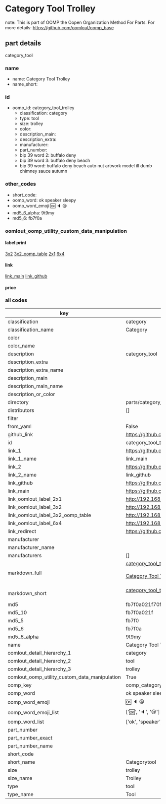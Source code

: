 # Category Tool Trolley  

note: This is part of OOMP the Oopen Organization Method For Parts. For more details: https://github.com/oomlout/oomp_base

##  part details
  



category_tool



### name
* name: Category Tool Trolley
* name_short: 
### id
* oomp_id: category_tool_trolley
  * classification: category
  * type: tool
  * size: trolley
  * color: 
  * description_main: 
  * description_extra: 
  * manufacturer: 
  * part_number: 
  * bip 39 word 2: buffalo deny
  * bip 39 word 3: buffalo deny beach
  * bip 39 word: buffalo deny beach auto nut artwork model ill dumb chimney sauce autumn

### other_codes
* short_code: 
* oomp_word: ok speaker sleepy
* oomp_word_emoji :ok: :speaker: :sleepy:
* md5_6_alpha: 9t9my
* md5_6: fb7f0a






### oomlout_oomp_utility_custom_data_manipulation
#### label print
[3x2](http://192.168.1.245:1112/?label=oomp%209t9my)
[3x2_oomp_table](http://192.168.1.108:1112/?label=oomp%209t9my)
[2x1](http://192.168.1.242:1112/?label=oomp%209t9my)
[6x4](http://192.168.1.55:1112/?label=oomp%209t9my)    

#### link

[link_main](https://github.com/oomlout/oomlout_oomp_version_1_messy/tree/main/parts/category_tool_trolley) [link_github](https://github.com/oomlout/oomlout_oomp_version_1_messy/tree/main/parts/category_tool_trolley)                             

#### price







### all codes 
| key | value |  
| --- | --- |  
| classification | category |  
| classification_name | Category |  
| color |  |  
| color_name |  |  
| description | category_tool |  
| description_extra |  |  
| description_extra_name |  |  
| description_main |  |  
| description_main_name |  |  
| description_or_color |   |  
| directory | parts/category_tool_trolley |  
| distributors | [] |  
| filter |  |  
| from_yaml | False |  
| github_link | https://github.com/oomlout/oomlout_oomp_part_src/tree/main/parts/category_tool_trolley |  
| id | category_tool_trolley |  
| link_1 | https://github.com/oomlout/oomlout_oomp_version_1_messy/tree/main/parts/category_tool_trolley |  
| link_1_name | link_main |  
| link_2 | https://github.com/oomlout/oomlout_oomp_version_1_messy/tree/main/parts/category_tool_trolley |  
| link_2_name | link_github |  
| link_github | https://github.com/oomlout/oomlout_oomp_version_1_messy/tree/main/parts/category_tool_trolley |  
| link_main | https://github.com/oomlout/oomlout_oomp_version_1_messy/tree/main/parts/category_tool_trolley |  
| link_oomlout_label_2x1 | http://192.168.1.242:1112/?label=oomp%209t9my |  
| link_oomlout_label_3x2 | http://192.168.1.245:1112/?label=oomp%209t9my |  
| link_oomlout_label_3x2_oomp_table | http://192.168.1.108:1112/?label=oomp%209t9my |  
| link_oomlout_label_6x4 | http://192.168.1.55:1112/?label=oomp%209t9my |  
| link_redirect | https://github.com/oomlout/oomlout_oomp_version_1_messy/tree/main/parts/category_tool_trolley |  
| manufacturer |  |  
| manufacturer_name |  |  
| manufacturers | [] |  
| markdown_full | [category_tool_trolley](none)<br>[](none)<br>[Category Tool Trolley](none)<br><br> |  
| markdown_short | [category_tool_trolley](none)<br><br> |  
| md5 | fb7f0a021f70f1d034cbd0f826cea8ed |  
| md5_10 | fb7f0a021f |  
| md5_5 | fb7f0 |  
| md5_6 | fb7f0a |  
| md5_6_alpha | 9t9my |  
| name | Category Tool Trolley |  
| oomlout_detail_hierarchy_1 | category |  
| oomlout_detail_hierarchy_2 | tool |  
| oomlout_detail_hierarchy_3 | trolley |  
| oomlout_oomp_utility_custom_data_manipulation | True |  
| oomp_key | oomp_category_tool_trolley |  
| oomp_word | ok speaker sleepy |  
| oomp_word_emoji | :ok: :speaker: :sleepy: |  
| oomp_word_emoji_list | [':ok:', ':speaker:', ':sleepy:'] |  
| oomp_word_list | ['ok', 'speaker', 'sleepy'] |  
| part_number |  |  
| part_number_exact |  |  
| part_number_name |  |  
| short_code |  |  
| short_name | Categorytool |  
| size | trolley |  
| size_name | Trolley |  
| type | tool |  
| type_name | Tool |  
